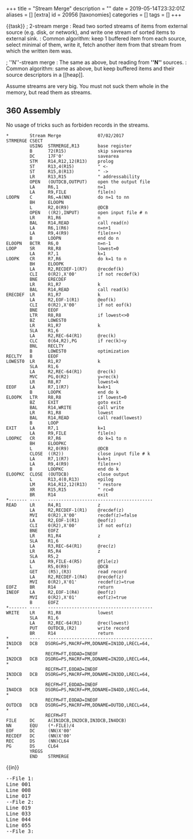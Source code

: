 +++
title = "Stream Merge"
description = ""
date = 2019-05-14T23:32:01Z
aliases = []
[extra]
id = 20956
[taxonomies]
categories = []
tags = []
+++

{{task}}
; 2-stream merge
: Read two sorted streams of items from external source (e.g. disk, or network), and write one stream of sorted items to external sink.
: Common algorithm: keep 1 buffered item from each source, select minimal of them, write it, fetch another item from that stream from which the written item was.

; ''N''-stream merge
: The same as above, but reading from   <b> ''N'' </b>   sources.
: Common algorithm: same as above, but keep buffered items and their source descriptors in a [[heap]].


Assume streams are very big. You must not suck them whole in the memory, but read them as streams.





## 360 Assembly

No usage of tricks such as forbiden records in the streams.

```360asm
*        Stream Merge              07/02/2017
STRMERGE CSECT
         USING  STRMERGE,R13       base register
         B      72(R15)            skip savearea
         DC     17F'0'             savearea
         STM    R14,R12,12(R13)    prolog
         ST     R13,4(R15)         " <-
         ST     R15,8(R13)         " ->
         LR     R13,R15            " addressability
         OPEN   (OUTDCB,OUTPUT)    open the output file 
         LA     R6,1               n=1
         LA     R9,FILE            file(n)
LOOPN    C      R6,=A(NN)          do n=1 to nn
         BH     ELOOPN
         L      R2,0(R9)           @DCB
         OPEN   ((R2),INPUT)       open input file # n
         LR     R1,R6              n
         BAL    R14,READ           call read(n)
         LA     R6,1(R6)           n=n+1
         LA     R9,4(R9)           file(n++)
         B      LOOPN              end do n
ELOOPN   BCTR   R6,0               n=n-1
LOOP     SR     R8,R8              lowest=0
         LA     R7,1               k=1
LOOPK    CR     R7,R6              do k=1 to n
         BH     ELOOPK
         LA     R2,RECDEF-1(R7)    @recdef(k)
         CLI    0(R2),X'00'        if not recdef(k)
         BNE    ERECDEF
         LR     R1,R7              k
         BAL    R14,READ           call read(k)
ERECDEF  LR     R1,R7              k
         LA     R2,EOF-1(R1)       @eof(k)
         CLI    0(R2),X'00'        if not eof(k)
         BNE    EEOF
         LTR    R8,R8              if lowest<>0
         BZ     LOWEST0
         LR     R1,R7              k
         SLA    R1,6
         LA     R2,REC-64(R1)      @rec(k)
         CLC    0(64,R2),PG        if rec(k)<y
         BNL    RECLTY
         B      LOWEST0            optimization
RECLTY   B      EEOF
LOWEST0  LR     R1,R7              k
         SLA    R1,6
         LA     R2,REC-64(R1)      @rec(k)
         MVC    PG,0(R2)           y=rec(k)
         LR     R8,R7              lowest=k
EEOF     LA     R7,1(R7)           k=k+1
         B      LOOPK              end do k
ELOOPK   LTR    R8,R8              if lowest=0
         BZ     EXIT               goto exit
         BAL    R14,WRITE          call write
         LR     R1,R8              lowest
         BAL    R14,READ           call read(lowest)
         B      LOOP               
EXIT     LA     R7,1               k=1
         LA     R9,FILE            file(n)
LOOPKC   CR     R7,R6              do k=1 to n
         BH     ELOOPKC
         L      R2,0(R9)           @DCB
         CLOSE  ((R2))             close input file # k
         LA     R7,1(R7)           k=k+1
         LA     R9,4(R9)           file(n++)
         B      LOOPKC             end do k
ELOOPKC  CLOSE  (OUTDCB)           close output
         L      R13,4(0,R13)       epilog 
         LM     R14,R12,12(R13)    " restore
         XR     R15,R15            " rc=0
         BR     R14                exit
*------- ----   ----------------------------------------
READ     LR     R4,R1              z
         LA     R2,RECDEF-1(R1)    @recdef(z)
         MVI    0(R2),X'00'        recdef(z)=false
         LA     R2,EOF-1(R1)       @eof(z) 
         CLI    0(R2),X'00'        if not eof(z) 
         BNE    EOFZ
         LR     R1,R4              z
         SLA    R1,6
         LA     R3,REC-64(R1)      @rec(z)
         LR     R5,R4              z
         SLA    R5,2
         LA     R9,FILE-4(R5)      @file(z)
         L      R5,0(R9)           @DCB
         GET    (R5),(R3)          read record
         LA     R2,RECDEF-1(R4)    @recdef(z)
         MVI    0(R2),X'01'        recdef(z)=true
EOFZ     BR     R14                return
INEOF    LA     R2,EOF-1(R4)       @eof(z)
         MVI    0(R2),X'01'        eof(z)=true
         B      EOFZ
*------- ----   ----------------------------------------
WRITE    LR     R1,R8              lowest
         SLA    R1,6
         LA     R2,REC-64(R1)      @rec(lowest)
         PUT    OUTDCB,(R2)        write record
         BR     R14                return
*        ----   ----------------------------------------
IN1DCB   DCB   DSORG=PS,MACRF=PM,DDNAME=IN1DD,LRECL=64,                *
               RECFM=FT,EODAD=INEOF
IN2DCB   DCB   DSORG=PS,MACRF=PM,DDNAME=IN2DD,LRECL=64,                *
               RECFM=FT,EODAD=INEOF
IN3DCB   DCB   DSORG=PS,MACRF=PM,DDNAME=IN3DD,LRECL=64,                *
               RECFM=FT,EODAD=INEOF
IN4DCB   DCB   DSORG=PS,MACRF=PM,DDNAME=IN4DD,LRECL=64,                *
               RECFM=FT,EODAD=INEOF
OUTDCB   DCB   DSORG=PS,MACRF=PM,DDNAME=OUTDD,LRECL=64,                *
               RECFM=FT
FILE     DC     A(IN1DCB,IN2DCB,IN3DCB,IN4DCB)
NN       EQU    (*-FILE)/4
EOF      DC     (NN)X'00'
RECDEF   DC     (NN)X'00'
REC      DS     (NN)CL64
PG       DS     CL64
         YREGS
         END    STRMERGE
```

{{in}}
<pre style="height:20ex">
--File 1:
Line 001                                                     
Line 008                                                     
Line 017                                                     
--File 2:
Line 019                                                     
Line 033                                                     
Line 044                                                     
Line 055                                                     
--File 3:
Line 019                                                     
Line 029                                                     
Line 039                                                     
--File 4:
Line 023                                                     
Line 030                                                     

```

{{out}}
<pre style="height:20ex">
Line 001
Line 008
Line 017
Line 019
Line 019
Line 023
Line 029
Line 030
Line 033
Line 039
Line 044
Line 055

```



## ALGOL 68

NB, all the files (including the output files) must exist before running this. The output files are overwritten with the merged records.

```algol68
# merge a number of input files to an output file                             #
PROC mergenf = ( []REF FILE inf, REF FILE out )VOID:
     BEGIN
        INT        eof count := 0;
        BOOL       at eof    := FALSE;
        []REF FILE inputs     = inf[ AT 1 ];
        INT   number of files = UPB inputs;
        [ number of files ]BOOL eof;
        [ number of files ]STRING line;
        FOR f TO number of files DO
            eof[ f ] := FALSE;
            on logical file end( inf[ f ], ( REF FILE f )BOOL:
                                           BEGIN
                                               # note that we reached EOF on the latest read #
                                               # and return TRUE so processing can continue #
                                               at eof := TRUE
                                           END
                               )
        OD;
        # read a line from one of the input files                              #
        PROC read line = ( INT file number )VOID:
             BEGIN
                 at eof := FALSE;
                 get( inputs[ file number ], ( line[ file number ], newline ) );
                 eof[ file number ] := at eof;
                 IF at eof THEN
                     # reached eof on this file                                #
                     eof count +:= 1
                 FI
             END; # read line #
        # get the first line from each input file                              #
        FOR f TO number of files DO read line( f ) OD;
        # merge the files                                                      #
        WHILE eof count < number of files DO
            # find the lowest line in the current set                          #
            INT    low pos     := 0;
            STRING low line    := "";
            BOOL   first file  := TRUE;
            FOR file pos TO number of files DO
                IF eof[ file pos ] THEN
                    # file is at eof - ignore it                               #
                    SKIP
                ELIF first file THEN
                    # this is the first file not at eof                        #
                    low pos    := file pos;
                    low line   := line[ file pos ];
                    first file := FALSE
                ELIF line[ file pos ] < low line THEN
                    # this line is lower than the previous one                 #
                    low pos    := file pos;
                    low line   := line[ file pos ]
                FI
            OD;
            # write the record from the lowest file and get the next record    #
            # from it                                                          #
            put( out, ( line[ low pos ], newline ) );
            read line( low pos )
        OD
     END; # mergenf #

# merges the files named in input list, the results are written to the file     #
# named output name                                                             #
# the output file must already exist and will be overwritten                    #
PROC mergen = ( []STRING input list, STRING output name )VOID:
     BEGIN
        []STRING inputs       = input list[ AT 1 ];
        INT number of files   = UPB inputs;
        [ number of files ]REF FILE inf;
        # open the input files                                                  #
        FOR f TO number of files DO
             inf[ f ] := LOC FILE;
             IF  open( inf[ f ], inputs[ f ], stand in channel ) /= 0
             THEN
                 # failed to open the input file #
                 print( (  "Unable to open """ + input list[ f ] + """", newline ) );
                 stop
             FI
        OD;
        # open the output file (which must already exist & will be overwritten) #
        IF FILE output file;
           open( output file, output name, stand out channel ) /= 0
        THEN
            # failed to open the output file #
            print( (  "Unable to open """ + output name + """", newline ) );
            stop
        ELSE
            # files opened OK, merge them #
            mergenf( inf, output file );
            # close the files #
            close( output file );
            FOR f TO number of files DO close( inf[ f ] ) OD
        FI
     END; # mergen #

# merges the two files in1 and in2 to output file #
PROC merge2f = ( REF FILE in1, REF FILE in2, REF FILE output file )VOID: mergenf( ( in1, in2 ), output file );

# merges the two files named in1 and in2 to the file named output file #
PROC merge2 = ( STRING in1, STRING in2, STRING output file )VOID: mergen( ( in1, in2 ), output file );

# test the file merge #
merge2(   "in1.txt", "in2.txt",                         "out2.txt" );
mergen( ( "in1.txt", "in2.txt", "in3.txt", "in4.txt" ), "outn.txt" )
```

{{out}}

```txt


```



## ATS


```ATS

(* ****** ****** *)
//
// This is a memory-clean implementation:
// Every byte of allocated memory is freed
// before the program exits.
//
(* ****** ****** *)
//
#include
"share/atspre_define.hats"
#include
"share/atspre_staload.hats"
//
(*
#include
"share/HATS/atspre_staload_libats_ML.hats"
*)
//
(* ****** ****** *)

staload UN = $UNSAFE

(* ****** ****** *)

fun
streamize_fileptr_line
  (inp: FILEref) = let
//
val lines =
  streamize_fileref_line(inp)
//
val
closing =
$ldelay
(
(
fileref_close(inp);
stream_vt_nil((*void*))
)
,
fileref_close(inp)
)
//
in
//
stream_vt_append(lines, closing)
//
end // end of [streamize_fileptr_line]

(* ****** ****** *)
//
extern
fun
{a:vt@ype}
stream_merge_2
(
xs: stream_vt(a), ys: stream_vt(a)
) : stream_vt(a) // end-of-function
//
(* ****** ****** *)

implement
{a}(*tmp*)
stream_merge_2
  (xs, ys) =
  aux0(xs, ys) where
{
//
fun
aux0
(
xs: stream_vt(a)
,
ys: stream_vt(a)
) : stream_vt(a) = $ldelay
(
case+ !xs of
| ~stream_vt_nil() => !ys
| ~stream_vt_cons(x, xs) => !(aux1(x, xs, ys))
,
(~xs; ~ys)
)
//
and
aux1
(
x0: a
,
xs: stream_vt(a)
,
ys: stream_vt(a)
) : stream_vt(a) = $ldelay
(
case+ !ys of
| ~stream_vt_nil() => stream_vt_cons(x0, xs)
| ~stream_vt_cons(y, ys) => !(aux2(x0, xs, y, ys))
,
(gfree_val<a>(x0); ~xs; ~ys)
)
//
and
aux2
(
x0: a
,
xs: stream_vt(a)
,
y0: a
,
ys: stream_vt(a)
) : stream_vt(a) = $ldelay
(
let
//
var x0 = x0
and y0 = y0
//
val sgn = gcompare_ref_ref<a>(x0, y0)
//
in
//
if
(sgn <= 0)
then stream_vt_cons(x0, aux1(y0, ys, xs))
else stream_vt_cons(y0, aux1(x0, xs, ys))
//
end // end of [let]
,
(gfree_val<a>(x0); gfree_val<a>(y0); ~xs; ~ys)
)
//
} (* end of [stream_merge_2] *)

(* ****** ****** *)

implement
main0(argc, argv) =
{
//
val () = assertloc(argc >= 3)
//
val xs =
(
case+
fileref_open_opt
(
  argv[1], file_mode_r
) of // case+
| ~None_vt() => stream_vt_make_nil()
| ~Some_vt(inp) => streamize_fileptr_line(inp)
) : stream_vt(Strptr1)
//
val ys =
(
case+
fileref_open_opt
(
argv[2], file_mode_r
) of // case+
| ~None_vt() => stream_vt_make_nil()
| ~Some_vt(inp) => streamize_fileptr_line(inp)
) : stream_vt(Strptr1)
//
local
//
implement
(a:vt@ype)
gfree_val<a>(z) =
strptr_free($UN.castvwtp0{Strptr1}(z))
//
implement
(a:vt@ype)
gcompare_ref_ref<a>
  (x, y) =
(
compare($UN.castvwtp1{String}(x), $UN.castvwtp1{String}(y))
) (* end of [gcompare_ref_ref] *)
//
in
//
val zs = stream_merge_2<Strptr1>(xs, ys)
//
end // end of [local]
//
val ((*void*)) =
stream_vt_foreach_cloptr(zs, lam(z) => (println!(z); strptr_free(z)))
//
} (* end of [main0] *)

```



## AWK


```AWK

# syntax: GAWK -f STREAM_MERGE.AWK filename(s) >output
# handles 1 .. N files
#
# variable   purpose
# ---------- -------
# data_arr   holds last record read
# fn_arr     filenames on command line
# fnr_arr    record counts for each file
# status_arr file status: 1=more data, 0=EOF, -1=error
#
BEGIN {
    files = ARGC-1
# get filename, file status and first record
    for (i=1; i<=files; i++) {
      fn_arr[i] = ARGV[i]
      status_arr[i] = getline <fn_arr[i]
      if (status_arr[i] == 1) {
        nr++ # records read
        fnr_arr[i]++
        data_arr[i] = $0
      }
      else if (status_arr[i] < 0) {
        error(sprintf("FILENAME=%s, status=%d, file not found",fn_arr[i],status_arr[i]))
      }
    }
    while (1) { # until EOF in all files
# get file number of the first file still containing data
      fno = 0 # file number
      for (i=1; i<=files; i++) {
        if (status_arr[i] == 1) {
          fno = i
          break
        }
      }
      if (fno == 0) { # EOF in all files
        break
      }
# determine which file has the lowest record in collating sequence
      for (i=1; i<=files; i++) {
        if (status_arr[i] == 1) {
          if (data_arr[i] < data_arr[fno]) {
            fno = i
          }
        }
      }
# output record, get next record, if not EOF then check sequence
      printf("%s\n",data_arr[fno])
      status_arr[fno] = getline <fn_arr[fno] # get next record from this file
      if (status_arr[fno] == 1) {
        nr++
        fnr_arr[fno]++
        if (data_arr[fno] > $0) {
          error(sprintf("FILENAME=%s, FNR=%d, out of sequence",fn_arr[fno],fnr_arr[fno]))
        }
        data_arr[fno] = $0
      }
    }
# EOJ
    printf("input: %d files, %d records, %d errors\n",files,nr,errors) >"con"
    exit(0)
}
function error(message) {
    printf("error: %s\n",message) >"con"
    errors++
}

```


## C


```C
/*
 * Rosetta Code - stream merge in C.
 * 
 * Two streams (text files) with integer numbers, C89, Visual Studio 2010.
 *
 */

#define _CRT_SECURE_NO_WARNINGS
#include <stdio.h>
#include <stdlib.h>

#define GET(N) { if(fscanf(f##N,"%d",&b##N ) != 1) f##N = NULL; }
#define PUT(N) { printf("%d\n", b##N); GET(N) }

void merge(FILE* f1, FILE* f2, FILE* out)
{
    int b1;
    int b2;

    if(f1) GET(1)
    if(f2) GET(2)

    while ( f1 && f2 )
    {
        if ( b1 <= b2 ) PUT(1)
        else            PUT(2)
    }
    while (f1 ) PUT(1)
    while (f2 ) PUT(2)
}

int main(int argc, char* argv[])
{
    if ( argc < 3 || argc > 3 )
    {
        puts("streammerge filename1 filename2");
        exit(EXIT_FAILURE);
    }
    else
        merge(fopen(argv[1],"r"),fopen(argv[2],"r"),stdout);

    return EXIT_SUCCESS;
}

```



## C++

{{trans|C#}}

```cpp>//#include <functional

#include <iostream>
#include <vector>

template <typename C, typename A>
void merge2(const C& c1, const C& c2, const A& action) {
    auto i1 = std::cbegin(c1);
    auto i2 = std::cbegin(c2);

    while (i1 != std::cend(c1) && i2 != std::cend(c2)) {
        if (*i1 <= *i2) {
            action(*i1);
            i1 = std::next(i1);
        } else {
            action(*i2);
            i2 = std::next(i2);
        }
    }
    while (i1 != std::cend(c1)) {
        action(*i1);
        i1 = std::next(i1);
    }
    while (i2 != std::cend(c2)) {
        action(*i2);
        i2 = std::next(i2);
    }
}

template <typename A, typename C>
void mergeN(const A& action, std::initializer_list<C> all) {
    using I = typename C::const_iterator;
    using R = std::pair<I, I>;

    std::vector<R> vit;
    for (auto& c : all) {
        auto p = std::make_pair(std::cbegin(c), std::cend(c));
        vit.push_back(p);
    }

    bool done;
    R* least;
    do {
        done = true;

        auto it = vit.begin();
        auto end = vit.end();
        least = nullptr;

        // search for the first non-empty range to use for comparison
        while (it != end && it->first == it->second) {
            it++;
        }
        if (it != end) {
            least = &(*it);
        }
        while (it != end) {
            // search for the next non-empty range to use for comaprison
            while (it != end && it->first == it->second) {
                it++;
            }
            if (least != nullptr && it != end
                && it->first != it->second
                && *(it->first) < *(least->first)) {
                // found a smaller value
                least = &(*it);
            }
            if (it != end) {
                it++;
            }
        }
        if (least != nullptr && least->first != least->second) {
            done = false;
            action(*(least->first));
            least->first = std::next(least->first);
        }
    } while (!done);
}

void display(int num) {
    std::cout << num << ' ';
}

int main() {
    std::vector<int> v1{ 0, 3, 6 };
    std::vector<int> v2{ 1, 4, 7 };
    std::vector<int> v3{ 2, 5, 8 };

    merge2(v2, v1, display);
    std::cout << '\n';

    mergeN(display, { v1 });
    std::cout << '\n';

    mergeN(display, { v3, v2, v1 });
    std::cout << '\n';
}
```

{{out}}

```txt
0 1 3 4 6 7
0 3 6
0 1 2 3 4 5 6 7 8
```


=={{header|C#|C sharp}}==
{{trans|Java}}

```csharp
using System;
using System.Collections.Generic;
using System.Linq;

namespace StreamMerge {
    class Program {
        static void Merge2<T>(IEnumerable<T> i1, IEnumerable<T> i2, Action<T> output) where T : IComparable {
            IEnumerator<T> e1 = i1.GetEnumerator();
            IEnumerator<T> e2 = i2.GetEnumerator();

            bool hasA = e1.MoveNext();
            bool hasB = e2.MoveNext();
            while (hasA || hasB) {
                if (hasA) {
                    if (hasB) {
                        IComparable a = e1.Current;
                        IComparable b = e2.Current;
                        if (a.CompareTo(b) < 0) {
                            output.Invoke(e1.Current);
                            hasA = e1.MoveNext();
                        }
                        else {
                            output.Invoke(e2.Current);
                            hasB = e2.MoveNext();
                        }
                    }
                    else {
                        output.Invoke(e1.Current);
                        hasA = e1.MoveNext();
                    }
                }
                else if (hasB) {
                    output.Invoke(e2.Current);
                    hasB = e2.MoveNext();
                }
            }
        }

        static void MergeN<T>(Action<T> output, params IEnumerable<T>[] enumerables) where T : IComparable {
            if (enumerables.Length == 0) {
                return;
            }
            if (enumerables.Length == 1) {
                IEnumerator<T> e = enumerables[0].GetEnumerator();
                while (e.MoveNext()) {
                    output.Invoke(e.Current);
                }
                return;
            }

            int count = enumerables.Length;
            IEnumerator<T>[] eArr = new IEnumerator<T>[count];
            bool[] hasN = new bool[count];
            for (int i = 0; i < count; i++) {
                eArr[i] = enumerables[i].GetEnumerator();
                hasN[i] = eArr[i].MoveNext();
            }

            while (hasN.Aggregate(false, (a, b) => a || b)) {
                int index = -1;
                T value = default(T);
                for (int i = 0; i < count; i++) {
                    if (hasN[i]) {
                        if (index == -1) {
                            value = eArr[i].Current;
                            index = i;
                        }
                        else if (eArr[i].Current.CompareTo(value) < 0) {
                            value = eArr[i].Current;
                            index = i;
                        }
                    }
                }

                output.Invoke(value);
                hasN[index] = eArr[index].MoveNext();
            }
        }

        static void Main(string[] args) {
            List<int> a = new List<int>() { 1, 4, 7, 10 };
            List<int> b = new List<int>() { 2, 5, 8, 11 };
            List<int> c = new List<int>() { 3, 6, 9, 12 };

            Merge2(a, b, m => Console.Write("{0} ", m));
            Console.WriteLine();
            MergeN(m => Console.Write("{0} ", m), a, b, c);
            Console.WriteLine();
        }
    }
}
```

{{out}}

```txt
1 2 4 5 7 8 10 11
1 2 3 4 5 6 7 8 9 10 11 12
```



## D


```D
import std.range.primitives;
import std.stdio;

// An output range for writing the elements of the example ranges
struct OutputWriter {
    void put(E)(E e) if (!isInputRange!E) {
        stdout.write(e);
    }
}

void main() {
    import std.range : only;
    merge2(OutputWriter(), only(1,3,5,7), only(2,4,6,8));
    writeln("\n---------------");
    mergeN(OutputWriter(), only(1,4,7), only(2,5,8), only(3,6,9));
    writeln("\n---------------");
    mergeN(OutputWriter(), only(1,2,3));
}

/+ Write the smallest element from r1 and r2 until both ranges are empty +/
void merge2(IN,OUT)(OUT sink, IN r1, IN r2)
if (isInputRange!IN && isOutputRange!(OUT, ElementType!IN)) {
    import std.algorithm : copy;

    while (!r1.empty && !r2.empty) {
        auto a = r1.front;
        auto b = r2.front;
        if (a<b) {
            sink.put(a);
            r1.popFront;
        } else {
            sink.put(b);
            r2.popFront;
        }
    }
    copy(r1, sink);
    copy(r2, sink);
}

/+ Write the smallest element from the sources until all ranges are empty +/
void mergeN(OUT,IN)(OUT sink, IN[] source ...)
if (isInputRange!IN && isOutputRange!(OUT, ElementType!IN)) {
    ElementType!IN value;
    bool done, hasValue;
    int idx;

    do {
        hasValue = false;
        done = true;
        idx = -1;

        foreach(i,r; source) {
            if (!r.empty) {
                if (hasValue) {
                    if (r.front < value) {
                        value = r.front;
                        idx = i;
                    }
                } else {
                    hasValue = true;
                    value = r.front;
                    idx = i;
                }
            }
        }

        if (idx > -1) {
            sink.put(source[idx].front);
            source[idx].popFront;
            done = false;
        }
    } while (!done);
}
```


{{out}}

```txt
12345678
---------------
123456789
---------------
123
```



## Elixir


```elixir
defmodule StreamMerge do
  def merge2(file1, file2), do: mergeN([file1, file2])
  
  def mergeN(files) do
    Enum.map(files, fn fname -> File.open!(fname) end)
    |> Enum.map(fn fd -> {fd, IO.read(fd, :line)} end)
    |> merge_loop
  end
  
  defp merge_loop([]), do: :ok
  defp merge_loop(fdata) do
    {fd, min} = Enum.min_by(fdata, fn {_,head} -> head end)
    IO.write min
    case IO.read(fd, :line) do
      :eof -> File.close(fd)
              List.delete(fdata, {fd, min}) |> merge_loop
      head -> List.keyreplace(fdata, fd, 0, {fd, head}) |> merge_loop
    end
  end
end

filenames = ~w[temp1.dat temp2.dat temp3.dat]
Enum.each(filenames, fn fname ->
  IO.puts "#{fname}: " <> File.read!(fname) |> String.replace("\n", " ")
end)
IO.puts "\n2-stream merge:"
StreamMerge.merge2("temp1.dat", "temp2.dat")
IO.puts "\nN-stream merge:"
StreamMerge.mergeN(filenames)
```


{{out}}
<pre style="height: 64ex; overflow: scroll">
temp1.dat:  1  3  9 14 15 17 28
temp2.dat:  7  8 14 14 23 26 28 29 30
temp3.dat:  9 23 25 29

2-stream merge:
 1
 3
 7
 8
 9
14
14
14
15
17
23
26
28
28
29
30

N-stream merge:
 1
 3
 7
 8
 9
 9
14
14
14
15
17
23
23
25
26
28
28
29
29
30

```



## Fortran

This is a classic problem, but even so, Fortran does not supply a library routine for this. So...
```Fortran
      SUBROUTINE FILEMERGE(N,INF,OUTF)	!Merge multiple inputs into one output.
       INTEGER N	!The number of input files.
       INTEGER INF(*)	!Their unit numbers.
       INTEGER OUTF	!The output file.
       INTEGER L(N)	!The length of each current record.
       INTEGER LIST(0:N)!In sorted order.
       LOGICAL LIVE(N)	!Until end-of-file.
       INTEGER ENUFF		!As ever, how long is a piece of string?
       PARAMETER (ENUFF = 666)	!Perhaps this will suffice.
       CHARACTER*(ENUFF) AREC(N)!One for each input file.
       INTEGER I,IT	!Assistants.
        LIST = 0	!LIST(0) fingers the leader.
        LIVE = .TRUE.	!All files are presumed live.
Charge the battery.
        DO I = 1,N	!Taste each.
          CALL GRAB(I)		!By obtaining the first record.
        END DO		!Also, preparing the LIST.
Chug away.
        DO WHILE(LIST(0).GT.0)	!Have we a leader?
          IT = LIST(0)		!Yes. Which is it?
          WRITE (OUTF,"(A)") AREC(IT)(1:L(IT))	!Send it forth.
          LIST(0) = LIST(IT)	!Head to the leader's follower.
          CALL GRAB(IT)		!Get the next candidate.
        END DO			!Try again.

       CONTAINS	!An assistant, called in two places.
        SUBROUTINE GRAB(IN)	!Get another record.
         INTEGER IN		!From this input file.
         INTEGER IT,P		!Linked-list stepping.
          IF (.NOT.LIVE(IN)) RETURN	!No more grist?
          READ (INF(IN),1,END = 10) L(IN),AREC(IN)(1:MIN(ENUFF,L(IN)))	!Burp.
    1     FORMAT (Q,A)		!Q = "length remaining", obviously.
Consider the place of AREC(IN) in the LIST. Entry LIST(IN) is to be linked back in.
          P = 0		!Finger the head of the LIST.
    2     IT = LIST(P)		!Which supplier is fingered?
          IF (IT.GT.0) THEN	!If we're not at the end,
            IF (AREC(IN)(1:L(IN)).GT.AREC(IT)(1:L(IT))) THEN	!Compare.
              P = IT			!The incomer follows this node.
              GO TO 2			!So, move to IT and check afresh.
            END IF		!So much for the comparison.
          END IF	!The record from supplier IN is to precede that from IT, fingered by LIST(P).
          LIST(IN) = IT		!So, IN's follower is IT.
          LIST(P) = IN		!And P's follower is now IN.
          RETURN	!Done.
   10     LIVE(IN) = .FALSE.	!No further input.
          LIST(IN) = -666	!This will cause trouble if accessed.
        END SUBROUTINE GRAB	!Grab input, and jostle for position.
      END SUBROUTINE FILEMERGE	!Simple...

      PROGRAM MASH
      INTEGER MANY
      PARAMETER (MANY = 4)	!Sufficient?
      INTEGER FI(MANY)
      CHARACTER*(28) FNAME(MANY)
      DATA FNAME/"FileAppend.for","FileChop.for",
     1 "FileExt.for","FileHack.for"/
      INTEGER I,F

      F = 10	!Safely past pre-defined unit numbers.
      OPEN (F,FILE="Merged.txt",STATUS="REPLACE",ACTION="WRITE")	!File for output.
      DO I = 1,MANY	!Go for the input files.
        FI(I) = F + I		!Choose another unit number.
        OPEN (FI(I),FILE=FNAME(I),STATUS="OLD",ACTION="READ")	!Hope.
      END DO		!On to the next.

      CALL FILEMERGE(MANY,FI,F)	!E pluribus unum.

      END	!That was easy.
```

Obviously, there would be variations according to the nature of the data streams being merged, and whatever sort key was involved. For this example, input from disc files will do and the sort key is the entire record's text. This means there is no need to worry over the case where, having written a record from stream S and obtained the next record from stream S, it proves to have equal precedence with the waiting record for some other stream. Which now should take precedence? With entirely-equal records it obviously doesn't matter but if the sort key is only partial then different record content could be deemed equal and then a choice has an effect.

The method is straightforward: with a linked-list of stream source identifiers (here, indices to an array INF of unit numbers, so the values are 1,2,3,...N) ordered by the current record content, send forth the head element and obtain the next record from that stream, inserting its entry into the linked-list according to precedence. There is no requirement that each input stream presents its records in sorted order. The key advantage of the linked-list is that when an input stream runs dry, its entry vanishes from the linked-list, having been unlinked when its record was written out. For the case N = 2, rather than write a special version with maddening compound tests, just use the general routine.

The problem with linked-lists is that each time a new record for stream S is to be positioned, the linked-list has to be searched linearly. One could instead maintain an array XLIST fingering the streams in sorted order, which array allows random access and thus (say) a binary search. However, each time, the entry for S must be removed and XLIST compacted for the search, then, when its position is determined, it must be re-inserted after space has been made. Alternatively, an insertion sort could be used and again, there would be many array accesses.

The source file style is F77 except for the usage of an array having an element zero. One could play about with offsets to achieve the effect with an array starting at one, but F90 standardised the availability of specified lower bounds. A further requirement for F90 is that subroutine FILEMERGE declares arrays of size N, to suit the size of the problem. Older Fortrans do not allow this as standard (despite Algol allowing it from the start in the 1960s) so either the arrays have to be declared "surely big enough" or else they could be supplied as additional parameters by the caller, whose problem that becomes. Similarly, the maximum record size is unknown, so ENUFF = 666 seems "surely big enough", at least for this test. Without the Q format code, annoyances expand for any attempt at generality.

The source for subroutine GRAB is within subroutine FILEMERGE for the convenience in sharing and messing with variables important to both, but not to outsiders. This facility is standard in Algol-following languages but often omitted and was not added to Fortran until F90. In its absence, either more parameters are required for the separate routines, or there will be messing with COMMON storage areas.


## Go

'''Using standard library binary heap for mergeN:'''

```go
package main

import (
    "container/heap"
    "fmt"
    "io"
    "log"
    "os"
    "strings"
)

var s1 = "3 14 15"
var s2 = "2 17 18"
var s3 = ""
var s4 = "2 3 5 7"

func main() {
    fmt.Print("merge2: ")
    merge2(
        os.Stdout,
        strings.NewReader(s1),
        strings.NewReader(s2))
    fmt.Println()

    fmt.Print("mergeN: ")
    mergeN(
        os.Stdout,
        strings.NewReader(s1),
        strings.NewReader(s2),
        strings.NewReader(s3),
        strings.NewReader(s4))
    fmt.Println()
}

func r1(r io.Reader) (v int, ok bool) {
    switch _, err := fmt.Fscan(r, &v); {
    case err == nil:
        return v, true
    case err != io.EOF:
        log.Fatal(err)
    }
    return
}

func merge2(m io.Writer, s1, s2 io.Reader) {
    v1, d1 := r1(s1)
    v2, d2 := r1(s2)
    var v int
    for d1 || d2 {
        if !d2 || d1 && v1 < v2 {
            v = v1
            v1, d1 = r1(s1)
        } else {
            v = v2
            v2, d2 = r1(s2)
        }
        fmt.Fprint(m, v, " ")
    }
}

type sv struct {
    s io.Reader
    v int
}

type sh []sv

func (s sh) Len() int            { return len(s) }
func (s sh) Less(i, j int) bool  { return s[i].v < s[j].v }
func (s sh) Swap(i, j int)       { s[i], s[j] = s[j], s[i] }
func (p *sh) Push(x interface{}) { *p = append(*p, x.(sv)) }
func (p *sh) Pop() interface{} {
    s := *p
    last := len(s) - 1
    v := s[last]
    *p = s[:last]
    return v
}

func mergeN(m io.Writer, s ...io.Reader) {
    var h sh
    for _, s := range s {
        if v, d := r1(s); d {
            h = append(h, sv{s, v})
        }
    }
    heap.Init(&h)
    for len(h) > 0 {
        p := heap.Pop(&h).(sv)
        fmt.Fprint(m, p.v, " ")
        if v, d := r1(p.s); d {
            heap.Push(&h, sv{p.s, v})
        }
    }
}
```

{{out}}

```txt

merge2: 2 3 14 15 17 18 
mergeN: 2 2 3 3 5 7 14 15 17 18 

```

'''MergeN using package from [[Fibonacci heap]] task:'''

```go
package main

import (
    "fmt"
    "io"
    "log"
    "os"
    "strings"

    "fib"
)

var s1 = "3 14 15"
var s2 = "2 17 18"
var s3 = ""
var s4 = "2 3 5 7"

func main() {
    mergeN(
        os.Stdout,
        strings.NewReader(s1),
        strings.NewReader(s2),
        strings.NewReader(s3),
        strings.NewReader(s4))
    fmt.Println()
}

func r1(r io.Reader) (v int, ok bool) {
    switch _, err := fmt.Fscan(r, &v); {
    case err == nil:
        return v, true
    case err != io.EOF:
        log.Fatal(err)
    }
    return
}

type sv struct {
    s io.Reader
    v int
}

func (i sv) LT(j fib.Value) bool { return i.v < j.(sv).v }

func mergeN(m io.Writer, s ...io.Reader) {
    h := &fib.Heap{}
    for _, s := range s {
        if v, d := r1(s); d {
            h.Insert(sv{s, v})
        }
    }
    for h.Node != nil {
        min, _ := h.ExtractMin()
        p := min.(sv)
        fmt.Fprint(m, p.v, " ")
        if v, d := r1(p.s); d {
            h.Insert(sv{p.s, v})
        }
    }
}
```

{{out}}

```txt

2 2 3 3 5 7 14 15 17 18 

```


== {{header|Haskell}} ==

There is no built-in iterator or stream type for file operations in Haskell. But several such libraries exist.


###  conduit 



```haskell
-- stack runhaskell --package=conduit-extra --package=conduit-merge

import           Control.Monad.Trans.Resource (runResourceT)
import qualified Data.ByteString.Char8        as BS
import           Data.Conduit                 (($$), (=$=))
import           Data.Conduit.Binary          (sinkHandle, sourceFile)
import qualified Data.Conduit.Binary          as Conduit
import qualified Data.Conduit.List            as Conduit
import           Data.Conduit.Merge           (mergeSources)
import           System.Environment           (getArgs)
import           System.IO                    (stdout)

main :: IO ()
main = do
    inputFileNames <- getArgs
    let inputs = [sourceFile file =$= Conduit.lines | file <- inputFileNames]
    runResourceT $ mergeSources inputs $$ sinkStdoutLn
  where
    sinkStdoutLn = Conduit.map (`BS.snoc` '\n') =$= sinkHandle stdout
```


See implementation in https://github.com/cblp/conduit-merge/blob/master/src/Data/Conduit/Merge.hs


###  pipes 



```haskell
-- stack runhaskell --package=pipes-safe --package=pipes-interleave

import Pipes              (runEffect, (>->))
import Pipes.Interleave   (interleave)
import Pipes.Prelude      (stdoutLn)
import Pipes.Safe         (runSafeT)
import Pipes.Safe.Prelude (readFile)
import Prelude            hiding (readFile)
import System.Environment (getArgs)

main :: IO ()
main = do
    sourceFileNames <- getArgs
    let sources = map readFile sourceFileNames
    runSafeT . runEffect $ interleave compare sources >-> stdoutLn
```


See implementation in https://github.com/bgamari/pipes-interleave/blob/master/Pipes/Interleave.hs


## Java


```Java
import java.util.Iterator;
import java.util.List;
import java.util.Objects;

public class StreamMerge {
    private static <T extends Comparable<T>> void merge2(Iterator<T> i1, Iterator<T> i2) {
        T a = null, b = null;

        while (i1.hasNext() || i2.hasNext()) {
            if (null == a && i1.hasNext()) {
                a = i1.next();
            }
            if (null == b && i2.hasNext()) {
                b = i2.next();
            }

            if (null != a) {
                if (null != b) {
                    if (a.compareTo(b) < 0) {
                        System.out.print(a);
                        a = null;
                    } else {
                        System.out.print(b);
                        b = null;
                    }
                } else {
                    System.out.print(a);
                    a = null;
                }
            } else if (null != b) {
                System.out.print(b);
                b = null;
            }
        }

        if (null != a) {
            System.out.print(a);
        }
        if (null != b) {
            System.out.print(b);
        }
    }

    @SuppressWarnings("unchecked")
    @SafeVarargs
    private static <T extends Comparable<T>> void mergeN(Iterator<T>... iter) {
        Objects.requireNonNull(iter);
        if (iter.length == 0) {
            throw new IllegalArgumentException("Must have at least one iterator");
        }

        Object[] pa = new Object[iter.length];
        boolean done;

        do {
            done = true;

            for (int i = 0; i < iter.length; i++) {
                Iterator<T> t = iter[i];
                if (null == pa[i] && t.hasNext()) {
                    pa[i] = t.next();
                }
            }

            T min = null;
            int idx = -1;
            for (int i = 0; i < pa.length; ++i) {
                T t = (T) pa[i];
                if (null != t) {
                    if (null == min) {
                        min = t;
                        idx = i;
                        done = false;
                    } else if (t.compareTo(min) < 0) {
                        min = t;
                        idx = i;
                        done = false;
                    }
                }
            }
            if (idx != -1) {
                System.out.print(min);
                pa[idx] = null;
            }
        } while (!done);
    }

    public static void main(String[] args) {
        List<Integer> l1 = List.of(1, 4, 7, 10);
        List<Integer> l2 = List.of(2, 5, 8, 11);
        List<Integer> l3 = List.of(3, 6, 9, 12);

        merge2(l1.iterator(), l2.iterator());
        System.out.println();

        mergeN(l1.iterator(), l2.iterator(), l3.iterator());
        System.out.println();
        System.out.flush();
    }
}
```

{{out}}

```txt
1245781011
123456789101112
```



## Julia

{{trans|C}}
The IOStream type in Julia encompasses any data stream, including file I/O and TCP/IP. The IOBuffer used here maps a stream to a buffer in memory, and so allows an easy simulation of two streams without opening files.

```Julia

function merge(stream1, stream2, T=Char)
    if !eof(stream1) && !eof(stream2)
        b1 = read(stream1, T)
        b2 = read(stream2, T)
        while !eof(stream1) && !eof(stream2)
            if b1 <= b2
                print(b1)
                if !eof(stream1)
                    b1 = read(stream1, T)
                end
            else
                print(b2)
                if !eof(stream2)
                    b2 = read(stream2, T)
                end
            end
        end
        while !eof(stream1)
            print(b1)
            b1 = read(stream1, T)
        end
        print(b1)
        while !eof(stream2)
            print(b2)
            b2 = read(stream2, T)
        end
        print(b2)
    end
end

const halpha1 = "acegikmoqsuwy"
const halpha2 = "bdfhjlnprtvxz"
const buf1 = IOBuffer(halpha1)
const buf2 = IOBuffer(halpha2)

merge(buf1, buf2, Char)
println("\nDone.")


```
{{output}}
```txt

abcdefghijklmnopqrstuvwyxz
Done.

```



## Kotlin

Uses the same data as the REXX entry. As Kotlin lacks a Heap class, when merging N files, we use a nullable MutableList instead. All comparisons are text based even when the files contain nothing but numbers.

```scala
// version 1.2.21

import java.io.File

fun merge2(inputFile1: String, inputFile2: String, outputFile: String) {
    val file1 = File(inputFile1)
    val file2 = File(inputFile2)
    require(file1.exists() && file2.exists()) { "Both input files must exist" }
    val reader1 = file1.bufferedReader()
    val reader2 = file2.bufferedReader()
    val writer  = File(outputFile).printWriter()
    var line1 = reader1.readLine()
    var line2 = reader2.readLine()
    while (line1 != null && line2 != null) {
        if (line1 <= line2) {
            writer.println(line1)
            line1 = reader1.readLine()
        }
        else {
            writer.println(line2)
            line2 = reader2.readLine()
        }
    }
    while (line1 != null) {
        writer.println(line1)
        line1 = reader1.readLine()
    }
    while (line2 != null) {
        writer.println(line2)
        line2 = reader2.readLine()
    }
    reader1.close()
    reader2.close()
    writer.close()
}

fun mergeN(inputFiles: List<String>, outputFile: String) {
    val files = inputFiles.map { File(it) }
    require(files.all { it.exists() }) { "All input files must exist" }
    val readers = files.map { it.bufferedReader() }
    val writer  = File(outputFile).printWriter()
    var lines = readers.map { it.readLine() }.toMutableList()
    while (lines.any { it != null }) {
        val line = lines.filterNotNull().min()
        val index = lines.indexOf(line)
        writer.println(line)
        lines[index] = readers[index].readLine()
    }
    readers.forEach { it.close() }
    writer.close()
}

fun main(args:Array<String>) {
    val files = listOf("merge1.txt", "merge2.txt", "merge3.txt", "merge4.txt")
    merge2(files[0], files[1], "merged2.txt")
    mergeN(files, "mergedN.txt")
    // check it worked
    println(File("merged2.txt").readText()) 
    println(File("mergedN.txt").readText())
}
```


{{out}}

```txt

1
17
19
33
500
8

1
17
19
1999
2999
2e3
3000
33
3999
500
8

```



## Perl

We make use of an iterator interface which String::Tokenizer provides. Credit: we obtained all the sample text from http://www.lipsum.com/.

```perl
use strict;
use English;
use String::Tokenizer;
use Heap::Simple;

my $stream1 = <<"END_STREAM_1";
Integer vel neque ligula. Etiam a ipsum a leo eleifend viverra sit amet ac
arcu. Suspendisse odio libero, ullamcorper eu sem vitae, gravida dignissim
ipsum. Aenean tincidunt commodo feugiat. Nunc viverra dolor a tincidunt porta.
Ut malesuada quis mauris eget vestibulum. Fusce sit amet libero id augue mattis
auctor et sit amet ligula.
END_STREAM_1

my $stream2 = <<"END_STREAM_2";
In luctus odio nulla, ut finibus elit aliquet in. In auctor vitae purus quis
tristique. Mauris sed erat pulvinar, venenatis lectus auctor, malesuada neque.
Integer a hendrerit tortor. Suspendisse aliquet pellentesque lorem, nec tincidunt
arcu aliquet non. Phasellus eu diam massa. Integer vitae volutpat augue. Nulla
condimentum consectetur ante, ut consequat lectus suscipit eget.
END_STREAM_2

my $stream3 = <<"END_STREAM_3";
In hendrerit eleifend mi nec ultricies. Vestibulum euismod, tellus sit amet
eleifend ultrices, velit nisi dignissim lectus, non vestibulum sem nisi sed mi.
Nulla scelerisque ut purus sed ultricies. Donec pulvinar eleifend malesuada. In
viverra faucibus enim a luctus. Vivamus tellus erat, congue quis quam in, lobortis
varius mi. Nulla ante orci, porttitor id dui ac, iaculis consequat ligula.
END_STREAM_3

my $stream4 = <<"END_STREAM_4";
Suspendisse elementum nunc ex, ac pulvinar mauris finibus sed. Ut non ex sed tortor
ultricies feugiat non at eros. Donec et scelerisque est. In vestibulum fringilla
metus eget varius. Aenean fringilla pellentesque massa, non ullamcorper mi commodo
non. Sed aliquam molestie congue. Nunc lobortis turpis at nunc lacinia, id laoreet
ipsum bibendum.
END_STREAM_4

my $stream5 = <<"END_STREAM_5";
Donec sit amet urna nulla. Duis nec consectetur lacus, et viverra ex. Aliquam
lobortis tristique hendrerit. Suspendisse viverra vehicula lorem id gravida.
Pellentesque at ligula lorem. Cras gravida accumsan lacus sit amet tincidunt.
Curabitur quam nisi, viverra vel nulla vel, rhoncus facilisis massa. Aliquam
erat volutpat.
END_STREAM_5

my $stream6 = <<"END_STREAM_6";
Curabitur nec enim eu nisi maximus suscipit rutrum non sem. Donec lobortis nulla
et rutrum bibendum. Duis varius, tellus in commodo gravida, lorem neque finibus
quam, sagittis elementum leo mauris sit amet justo. Sed vestibulum velit eget
sapien bibendum, sit amet porta lorem fringilla. Morbi bibendum in turpis ac
blandit. Mauris semper nibh nec dignissim dapibus. Proin sagittis lacus est.
END_STREAM_6

merge_two_streams(map {String::Tokenizer->new($ARG)->iterator()}
                      ($stream1, $stream2));
merge_N_streams(6, map {String::Tokenizer->new($ARG)->iterator()}
                       ($stream1, $stream2, $stream3,
                        $stream4, $stream5, $stream6));
exit 0;

sub merge_two_streams {
    my ($iter1, $iter2) = @ARG;
    print "Merge of 2 streams:\n";
    while (1) {
        if (!$iter1->hasNextToken() && !$iter2->hasNextToken()) {
            print "\n\n";
            last;
        }
        elsif (!$iter1->hasNextToken()) {
            print $iter2->nextToken(), q{ };
        }
        elsif (!$iter2->hasNextToken()) {
            print $iter1->nextToken(), q{ };
        }
        elsif ($iter1->lookAheadToken() lt $iter2->lookAheadToken()) {
            print $iter1->nextToken(), q{ };
        }
        else {
            print $iter2->nextToken(), q{ };
        }
    }
    return;
}

sub merge_N_streams {
    my $N = shift;
    print "Merge of $N streams:\n";
    my @iters = @ARG;
    my $heap = Heap::Simple->new(order => 'lt', elements => 'Array');
    for (my $i=0; $i<$N; $i++) {
        my $iter = $iters[$i];
        $iter->hasNextToken() or die "Each stream must have >= 1 element";
        $heap->insert([$iter->nextToken(), $i]);
    }
    $heap->count == $N or die "Problem with initial population of heap";
    while (1) {
        my ($token, $iter_idx) = @{ $heap->extract_top };
        print $token, q{ };
        # Attempt to read the next element from the same iterator where we
        # obtained the element we just extracted.
        my $to_insert = _fetch_next_element($iter_idx, $N, @iters);
        if (! $to_insert) {
            print join(q{ }, map {$ARG->[0]} $heap->extract_all), "\n\n";
            last;
        }
        $heap->insert($to_insert);
    }
    return;
}

sub _fetch_next_element {
    my $starting_idx = shift; my $N = shift; my @iters = @ARG;
    # Go round robin through every iterator exactly once, returning the first
    # element on offer.
    my @round_robin_idxs =
        map {$ARG % $N} ($starting_idx .. $starting_idx + $N - 1);
    foreach my $iter_idx (@round_robin_idxs) {
        my $iter = $iters[$iter_idx];
        if ($iter->hasNextToken()) {
            return [$iter->nextToken(), $iter_idx];
        }
    }
    # At this point every iterator has been exhausted.
    return;
}
```

{{out}}

```txt

Merge of 2 streams:
In Integer luctus odio nulla, ut finibus elit aliquet in. In auctor vel neque ligula. Etiam a ipsum a leo eleifend vitae purus quis tristique. Mauris sed erat pulvinar, venenatis lectus auctor, malesuada neque. Integer a hendrerit tortor. Suspendisse aliquet pellentesque lorem, nec tincidunt arcu aliquet non. Phasellus eu diam massa. Integer vitae viverra sit amet ac arcu. Suspendisse odio libero, ullamcorper eu sem vitae, gravida dignissim ipsum. Aenean tincidunt commodo feugiat. Nunc viverra dolor a tincidunt porta. Ut malesuada quis mauris eget vestibulum. Fusce sit amet libero id augue mattis auctor et sit amet ligula. volutpat augue. Nulla condimentum consectetur ante, ut consequat lectus suscipit eget.

Merge of 6 streams:
Curabitur Donec In In Integer Suspendisse elementum hendrerit eleifend luctus mi nec enim eu nec nisi maximus nunc ex, ac odio nulla, pulvinar mauris finibus sed. Ut non ex sed sit amet suscipit rutrum non sem. Donec lobortis nulla et rutrum bibendum. Duis tortor ultricies feugiat non at eros. Donec et scelerisque est. In ultricies. Vestibulum euismod, tellus sit amet eleifend ultrices, urna nulla. Duis nec consectetur lacus, et ut finibus elit aliquet in. In auctor varius, tellus in commodo gravida, lorem neque finibus quam, sagittis elementum leo mauris sit amet justo. Sed vel neque ligula. Etiam a ipsum a leo eleifend velit nisi dignissim lectus, non vestibulum fringilla metus eget varius. Aenean fringilla pellentesque massa, non ullamcorper mi commodo non. Sed aliquam molestie congue. Nunc lobortis turpis at nunc lacinia, id laoreet ipsum bibendum. ex. Aliquam lobortis tristique hendrerit. Suspendisse vestibulum velit eget sapien bibendum, sit amet porta lorem fringilla. Morbi bibendum in turpis ac blandit. Mauris semper nibh nec dignissim dapibus. Proin sagittis lacus est. sit amet ac arcu. Suspendisse odio libero, ullamcorper eu sem vestibulum sem nisi sed mi. Nulla scelerisque ut purus sed ultricies. Donec pulvinar eleifend malesuada. In vitae purus quis tristique. Mauris sed erat pulvinar, venenatis lectus auctor, malesuada neque. Integer a hendrerit tortor. Suspendisse aliquet pellentesque lorem, nec tincidunt arcu aliquet non. Phasellus eu diam massa. Integer vitae vitae, gravida dignissim ipsum. Aenean tincidunt commodo feugiat. Nunc viverra vehicula lorem id gravida. Pellentesque at ligula lorem. Cras gravida accumsan lacus sit amet tincidunt. Curabitur quam nisi, viverra dolor a tincidunt porta. Ut malesuada quis mauris eget vestibulum. Fusce sit amet libero id augue mattis auctor et sit amet ligula. augue. Nulla condimentum consectetur ante, ut consequat lectus suscipit eget. faucibus enim a luctus. Vivamus tellus erat, congue quis quam in, lobortis varius mi. Nulla ante orci, porttitor id dui ac, iaculis consequat ligula. vel nulla vel, rhoncus facilisis massa. Aliquam erat viverra viverra viverra viverra volutpat volutpat.

```



## Perl 6

{{works with|Rakudo|2018.02}}


```perl6
sub merge_streams ( @streams ) {
    my @s = @streams.map({ hash( STREAM => $_, HEAD => .get ) })\
                    .grep({ .<HEAD>.defined });

    return gather while @s {
        my $h = @s.min: *.<HEAD>;
        take $h<HEAD>;
        $h<HEAD> := $h<STREAM>.get
            orelse @s .= grep( { $_ !=== $h } );
    }
}

say merge_streams([ @*ARGS».&open ]);
```



## Phix

Using a priority queue

```Phix
include builtins/pqueue.e  -- (0.8.0+, not yet properly documented)

procedure add(integer fn, pq)
    object line = gets(fn)
    if line=-1 then
        close(fn)
    else
        pq_add({fn,line}, pq)
    end if
end procedure

-- setup (optional/remove if files already exist)
constant data = {"Line 001\nLine 008\nLine 017\n",
                 "Line 019\nLine 033\nLine 044\nLine 055\n",
                 "Line 019\nLine 029\nLine 039\n",
                 "Line 023\nLine 030\n"},
         filenames = {"file1.txt","file2.txt","file3.txt","file4.txt"}
                    -- (or command_line()[3..$] if you prefer)

for i=1 to length(filenames) do
    integer fn = open(filenames[i], "w")
    if fn<0 then crash("cannot open file") end if
    puts(fn, data[i])
    close(fn)
end for

-- initilisation
integer pq = pq_new()
for i=1 to length(filenames) do
    integer fn = open(filenames[i], "r")
    if fn<0 then crash("cannot open file") end if
    add(fn,pq)
end for

-- main loop
while not pq_empty(pq) do
    {integer fn, string line} = pq_pop(pq)
    puts(1,line)
    add(fn, pq)
end while
pq_destroy(pq)

-- cleanup (optional/remove if files already exist)
for i=1 to length(filenames) do
    {} = delete_file(filenames[i])
end for
```

{{out}}

```txt

Line 001
Line 008
Line 017
Line 019
Line 019
Line 023
Line 029
Line 030
Line 033
Line 039
Line 044
Line 055

```



## PicoLisp


```PicoLisp
(de streamMerge @
   (let Heap
      (make
         (while (args)
            (let? Fd (next)
               (if (in Fd (read))
                  (link (cons @ Fd))
                  (close Fd) ) ) ) )
      (make
         (while Heap
            (link (caar (setq Heap (sort Heap))))
            (if (in (cdar Heap) (read))
               (set (car Heap) @)
               (close (cdr (pop 'Heap))) ) ) ) ) )
```


```txt
$ cat a
3 14 15

$ cat b
2 17 18

$ cat c

$ cat d
2 3 5 7
```

Test:

```PicoLisp
(test (2 3 14 15 17 18)
   (streamMerge
      (open "a")
      (open "b") ) )

(test (2 2 3 3 5 7 14 15 17 18)
   (streamMerge
      (open "a")
      (open "b")
      (open "c")
      (open "d") ) )
```

'streamMerge' works with non-numeric data as well, and also - instead of calling
'open' on a file or named pipe - with the results of 'connect' or 'listen' (i.e.
sockets).

== {{header|Python}} ==

Built-in function <code>open</code> opens a file for reading and returns a line-by-line iterator (stream) over the file.

There exists a standard library function <code>heapq.merge</code> that takes any number of sorted stream iterators and merges them into one sorted iterator, using a [[heap]].


```python
import heapq
import sys

sources = sys.argv[1:]
for item in heapq.merge(open(source) for source in sources):
    print(item)
```



## Racket



```racket
;; This module produces a sequence that merges streams in order (by <)
#lang racket/base
(require racket/stream)

(define-values (tl-first tl-rest tl-empty?)
  (values stream-first stream-rest stream-empty?))

(define-struct merged-stream (< ss v ss′)
  #:mutable ; sadly, so we don't have to redo potentially expensive <
  #:methods gen:stream
  [(define (stream-empty? S)
     ;; andmap defined to be true when ss is null
     (andmap tl-empty? (merged-stream-ss S)))

   (define (cache-next-head S)
     (unless (box? (merged-stream-v S))
       (define < (merged-stream-< S))
       (define ss (merged-stream-ss S))
       (define-values (best-f best-i)
         (for/fold ((F #f) (I 0)) ((s (in-list ss)) (i (in-naturals)))
           (if (tl-empty? s) (values F I)
               (let ((f (tl-first s)))
                 (if (or (not F) (< f (unbox F))) (values (box f) i) (values F I))))))       
       (set-merged-stream-v! S best-f)
       (define ss′ (for/list ((s ss) (i (in-naturals)) #:unless (tl-empty? s))
                     (if (= i best-i) (tl-rest s) s)))
       (set-merged-stream-ss′! S ss′))
     S)

   (define (stream-first S)
     (cache-next-head S)
     (unbox (merged-stream-v S)))

   (define (stream-rest S)
     (cache-next-head S)
     (struct-copy merged-stream S [ss (merged-stream-ss′ S)] [v #f]))])

(define ((merge-sequences <) . sqs)
  (let ((strms (map sequence->stream sqs)))
    (merged-stream < strms #f #f)))

;; ---------------------------------------------------------------------------------------------------
(module+ main
  (require racket/string)
  ;; there are file streams and all sorts of other streams -- we can even read lines from strings
  (for ((l ((merge-sequences string<?)
            (in-lines (open-input-string "aardvark
dog
fox"))
            (in-list (string-split "cat donkey elephant"))                            
            (in-port read (open-input-string #<<<
"boy"
"emu"
"monkey"
<
                                             )))))
    (displayln l)))

;; ---------------------------------------------------------------------------------------------------
(module+ test
  (require rackunit)
  (define merge-sequences/< (merge-sequences <))
  
  (check-equal?
   (for/list ((i (in-stream (merge-sequences/< (in-list '(1 3 5)))))) i)
   '(1 3 5))
  ;; in-stream (and in-list) is optional (but may increase performance)
  (check-equal? (for/list ((i (merge-sequences/<))) i) null)
  (check-equal? (for/list ((i (merge-sequences/< '(1 3 5) '(2 4 6)))) i) '(1 2 3 4 5 6))
  (check-equal? (for/list ((i (merge-sequences/< '(1 3 5) '(2 4 6 7 8 9 10)))) i)
                '(1 2 3 4 5 6 7 8 9 10))
  (check-equal? (for/list ((i (merge-sequences/< '(2 4 6 7 8 9 10) '(1 3 5)))) i)
                '(1 2 3 4 5 6 7 8 9 10)))
```


{{out}}


```txt
aardvark
boy
cat
dog
donkey
elephant
emu
fox
monkey
```


== {{header|REXX}} ==

### version 1


```rexx
/**********************************************************************
* Merge 1.txt ... n.txt into m.txt
* 1.txt 2.txt 3.txt 4.txt
* 1     19    1999  2e3
* 17    33    2999  3000
* 8     500   3999
**********************************************************************/
n=4
high='ffff'x
p.=''
Do i=1 To n
  f.i=i'.txt'
  Call get i
  End
Do Forever
  min=high
  Do i=1 To n
    If x.i<<min Then Do    /* avoid numerical comparison */
      imin=i
      min=x.i
      End
    End
  If min<<high Then Do
    Call o x.imin
    Call get imin
    End
  Else Do
    Call lineout oid
    Leave
    End
  End
Exit
get: Procedure Expose f. x. high p.
  Parse Arg ii
  If lines(f.ii)=0 Then
    x.ii=high
  Else Do
    x.ii=linein(f.ii)
    If x.ii<<p.ii Then Do
      Say 'Input file' f.ii 'is not sorted ascendingly'
      Say p.ii 'precedes' x.ii
      Exit
      End
    p.ii=x.ii
    End
  Return
o: Say arg(1)
   Return lineout(oid,arg(1))
```

{{out}}

```txt
1
17
19
1999
2999
2e3
3000
33
3999
500
8
```



### version 2

This REXX version reads   (in numerical order)   ''any''   number of input files in the form of:     <big> nnn.TXT </big>     

and stops reading subsequent   ''new''   input files when it encounters an input file that doesn't exist   (or is empty).

The input files would/should be named:     '''1.TXT     2.TXT     3.TXT     4.TXT     ···'''

No   ''heap''   is needed to keep track of which record was written, nor needs replenishing from its input file. 

```rexx
/*REXX pgm reads sorted files (1.TXT, 2.TXT, ···),  and writes sorted data ───► ALL.TXT */
@.=copies('ff'x, 1e5)                            /*no value should be larger than this. */
     do n=1  until @.n==@.;    call rdr n;   end /*read any number of appropriate files.*/
n=n-1                                            /*adj. N; read from a non─existent file*/
     do forever;               y=@.;   #=0       /*find the lowest value for  N  values.*/
        do k=1  for n                            /*traipse through the stemmed  @ array.*/
        if @.k==@.  then       call rdr k        /*Not defined?  Then read a file record*/
        if @.k<<y   then do;   y=@.k;  #=k;  end /*Lowest so far? Then mark this as min.*/
        end   /*k*/                              /* [↑]  note use of << exact comparison*/
     if #==0  then exit                          /*stick a fork in it,  we're all done. */
     call lineout 'ALL.TXT', @.#;      say @.#   /*write value to a file; also display. */
     call rdr #                                  /*re-populate a value from the # file. */
     end   /*forever*/                           /*keep reading/merging until exhausted.*/
/*──────────────────────────────────────────────────────────────────────────────────────*/
rdr: parse arg z;  @.z=@.;   f=z'.TXT';     if lines(f)\==0  then @.z=linein(f);    return
```

{{out|output|text=  is the same as the 1<sup>st</sup> REXX version when using identical input files.}} 




## Ruby


```ruby
def stream_merge(*files)
  fio = files.map{|fname| open(fname)}
  merge(fio.map{|io| [io, io.gets]})
end

def merge(fdata)
  until fdata.empty?
    io, min = fdata.min_by{|_,data| data}
    puts min
    if (next_data = io.gets).nil?
      io.close
      fdata.delete([io, min])
    else
      i = fdata.index{|x,_| x == io}
      fdata[i] = [io, next_data]
    end
  end
end

files = %w(temp1.dat temp2.dat temp3.dat)
files.each do |fname|
  data = IO.read(fname).gsub("\n", " ")
  puts "#{fname}: #{data}"
end
stream_merge(*files)
```


{{out}}

```txt

temp1.dat:  1  3  9 14 15 17 28 
temp2.dat:  7  8 14 14 23 26 28 29 30 
temp3.dat:  9 23 25 29 
 1
 3
 7
 8
 9
 9
14
14
14
15
17
23
23
25
26
28
28
29
29
30

```



## Scala


```scala
def mergeN[A : Ordering](is: Iterator[A]*): Iterator[A] = is.reduce((a, b) => merge2(a, b))

def merge2[A : Ordering](i1: Iterator[A], i2: Iterator[A]): Iterator[A] = {
  merge2Buffered(i1.buffered, i2.buffered)
}

def merge2Buffered[A](i1: BufferedIterator[A], i2: BufferedIterator[A])(implicit ord: Ordering[A]): Iterator[A] = {
  if (!i1.hasNext) {
    i2
  } else if (!i2.hasNext) {
    i1
  } else {
    val nextHead = if (ord.lt(i1.head, i2.head)) {
      Iterator.single(i1.next) 
    } else {
      Iterator.single(i2.next)
    }
    nextHead ++ merge2Buffered(i1, i2)
  }
}
```


Example usage, demonstrating lazyness:


```scala
val i1 = Iterator.tabulate(5) { i =>
  val x = i * 3
  println(s"generating $x")
  x
}

val i2 = Iterator.tabulate(5) { i =>
  val x = i * 3 + 1
  println(s"generating $x")
  x
}

val i3 = Iterator.tabulate(5) { i =>
  val x = i * 3 + 2
  println(s"generating $x")
  x
}

val merged = mergeN(i1, i2, i3)

while (merged.hasNext) {
  val x = merged.next
  println(s"output: $x")
}
```


{{out}}

```txt
generating 0
generating 1
generating 2
output: 0
generating 3
output: 1
generating 4
output: 2
generating 5
output: 3
generating 6
output: 4
generating 7
output: 5
generating 8
output: 6
generating 9
output: 7
generating 10
output: 8
generating 11
output: 9
generating 12
output: 10
generating 13
output: 11
generating 14
output: 12
output: 13
output: 14
```



## Sidef

{{trans|Perl 6}}

```ruby
func merge_streams(streams) {
    var s = streams.map { |stream|
        Pair(stream, stream.readline)
    }.grep {|p| defined(p.value) }

    gather {
        while (s) {
            var p = s.min_by { .value }
            take(p.value)
            p.value = (p.key.readline \\ s.delete_if { _ == p })
        }
    }
}

say merge_streams(ARGV.map {|f| File(f).open_r }).join("\n")
```



## Tcl

Thw below script will merge an arbitrary number of files (which must be already sorted) specified on the command-line.

A careful reader will notice that '''$peeks''' is treated alternately as a dictionary ('''dict set''', '''dict get''') and as a list ('''lsort''', '''lassign'''), exploiting the fact that dictionaries are simply lists of even length.  For large dictionaries this would not be recommended, as it causes [https://wiki.tcl.tk/3033 "shimmering"], but in this example the impact is too small to matter.


```Tcl
#!/usr/bin/env tclsh
proc merge {args} {
    set peeks {}
    foreach chan $args {
        if {[gets $chan peek] > 0} {
            dict set peeks $chan $peek
        }
    }   
    set peeks [lsort -stride 2 -index 1 $peeks]
    while {[dict size $peeks]} {
        set peeks [lassign $peeks chan peek]
        puts $peek
        if {[gets $chan peek] > 0} {
            dict set peeks $chan $peek 
            set peeks [lsort -stride 2 -index 1 $peeks]
        }
    }       
}           

merge {*}[lmap f $::argv {open $f r}]

```


== {{header|UNIX Shell}} ==

 sort --merge source1 source2 sourceN > sink

== {{header|zkl}} ==
This solution uses iterators, doesn't care where the streams orginate and only keeps the head of the stream on hand.

```zkl
fcn mergeStreams(s1,s2,etc){  //-->Walker
   streams:=vm.arglist.pump(List(),fcn(s){ // prime and prune
      if( (w:=s.walker())._next() ) return(w);
      Void.Skip		// stream is dry
   });
   Walker().tweak(fcn(streams){
      if(not streams) return(Void.Stop);  // all streams are dry
      values:=streams.apply("value");	  // head of the streams
      v:=values.reduce('wrap(min,x){ if(min<=x) min else x });
      n:=values.find(v); w:=streams[n]; w._next();  // read next value from min stream
      if(w.atEnd) streams.del(n); // prune empty streams
      v
   }.fp(streams));
}
```

Using infinite streams:

```zkl
w:=mergeStreams([0..],[2..*,2],[3..*,3],T(5));
w.walk(20).println();
```

{{out}}

```txt

L(0,1,2,2,3,3,4,4,5,5,6,6,6,7,8,8,9,9,10,10)

```

Using files:

```zkl
w:=mergeStreams(File("unixdict.txt"),File("2hkprimes.txt"),File("/dev/null"));
do(10){ w.read().print() }
```

{{out}}

```txt

10th
1st
2
2nd
3
3rd
4th
5
5th
6th

```

Using the above example to squirt the merged stream to a file:

```zkl
mergeStreams(File("unixdict.txt"),File("2hkprimes.txt"),File("/dev/null"))
.pump(File("foo.txt","w"));
```

{{out}}

```txt

$ ls -l unixdict.txt 2hkprimes.txt foo.txt 
-rw-r--r-- 1 craigd craigd 1510484 Oct 29  2013 2hkprimes.txt
-rw-r--r-- 1 craigd craigd 1716887 Jun 16 23:34 foo.txt
-rw-r--r-- 1 craigd craigd  206403 Jun 11  2014 unixdict.txt

```

